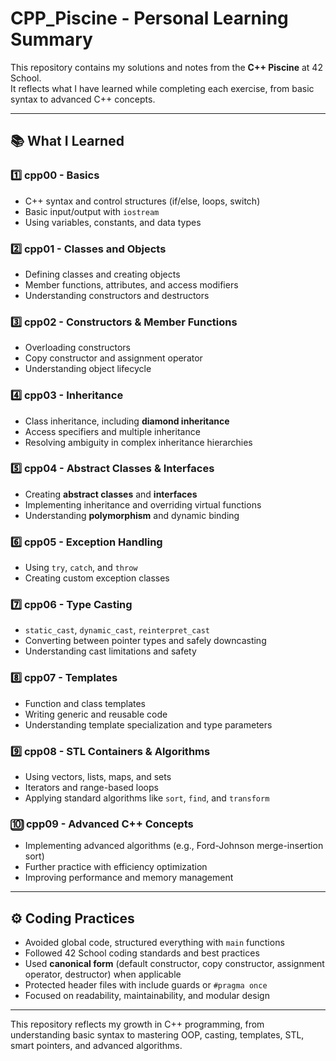 # CPP_Piscine - Personal Learning Summary

This repository contains my solutions and notes from the **C++ Piscine** at 42 School.  
It reflects what I have learned while completing each exercise, from basic syntax to advanced C++ concepts.

---

## 📚 What I Learned

### 1️⃣ cpp00 - Basics
- C++ syntax and control structures (if/else, loops, switch)  
- Basic input/output with `iostream`  
- Using variables, constants, and data types  

### 2️⃣ cpp01 - Classes and Objects
- Defining classes and creating objects  
- Member functions, attributes, and access modifiers  
- Understanding constructors and destructors  

### 3️⃣ cpp02 - Constructors & Member Functions
- Overloading constructors  
- Copy constructor and assignment operator  
- Understanding object lifecycle  

### 4️⃣ cpp03 - Inheritance
- Class inheritance, including **diamond inheritance**  
- Access specifiers and multiple inheritance  
- Resolving ambiguity in complex inheritance hierarchies  

### 5️⃣ cpp04 - Abstract Classes & Interfaces
- Creating **abstract classes** and **interfaces**  
- Implementing inheritance and overriding virtual functions  
- Understanding **polymorphism** and dynamic binding  

### 6️⃣ cpp05 - Exception Handling
- Using `try`, `catch`, and `throw`  
- Creating custom exception classes  

### 7️⃣ cpp06 - Type Casting
- `static_cast`, `dynamic_cast`, `reinterpret_cast`  
- Converting between pointer types and safely downcasting  
- Understanding cast limitations and safety  

### 8️⃣ cpp07 - Templates
- Function and class templates  
- Writing generic and reusable code  
- Understanding template specialization and type parameters  

### 9️⃣ cpp08 - STL Containers & Algorithms
- Using vectors, lists, maps, and sets  
- Iterators and range-based loops  
- Applying standard algorithms like `sort`, `find`, and `transform`  

### 🔟 cpp09 - Advanced C++ Concepts
- Implementing advanced algorithms (e.g., Ford-Johnson merge-insertion sort)  
- Further practice with efficiency optimization  
- Improving performance and memory management  

---

## ⚙️ Coding Practices
- Avoided global code, structured everything with `main` functions  
- Followed 42 School coding standards and best practices  
- Used **canonical form** (default constructor, copy constructor, assignment operator, destructor) when applicable  
- Protected header files with include guards or `#pragma once`  
- Focused on readability, maintainability, and modular design  
---

This repository reflects my growth in C++ programming, from understanding basic syntax to mastering OOP, casting, templates, STL, smart pointers, and advanced algorithms.

